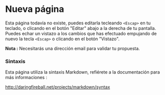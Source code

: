 # Nueva página

Esta página todavía no existe, puedes editarla tecleando ```<Escap>``` en tu teclado, o clicando en el botón "Editar" abajo a la derecha de tu pantalla. Puedes echar un vistazo a los cambios que has efectuado empujando de nuevo la tecla ```<Escap>``` o clicando en el botón "Vistazo".

**Nota :** Necesitarás una dirección email para validar tu propuesta.

### Sintaxis

Esta página utiliza la sintaxis Markdown, refiérete a la documentación para más informaciones :

<http://daringfireball.net/projects/markdown/syntax>
